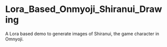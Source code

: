 # Lora_Based_Onmyoji_Shiranui_Drawing
A Lora based demo to generate images of Shiranui, the game character in Omnyoji.
